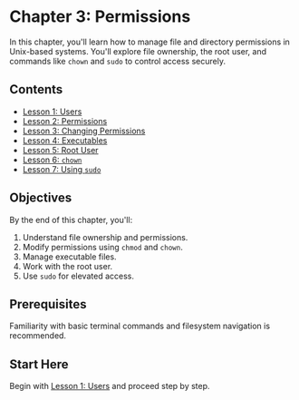 # Chapter 3: Permissions

In this chapter, you'll learn how to manage file and directory permissions in Unix-based systems. You'll explore file ownership, the root user, and commands like `chown` and `sudo` to control access securely.

## Contents

- [Lesson 1: Users](./lesson-1/README.md)
- [Lesson 2: Permissions](./lesson-2/README.md)
- [Lesson 3: Changing Permissions](./lesson-3/README.md)
- [Lesson 4: Executables](./lesson-4/README.md)
- [Lesson 5: Root User](./lesson-5/README.md)
- [Lesson 6: `chown`](./lesson-6/README.md)
- [Lesson 7: Using `sudo`](./lesson-7/README.md)

## Objectives

By the end of this chapter, you'll:

1. Understand file ownership and permissions.
2. Modify permissions using `chmod` and `chown`.
3. Manage executable files.
4. Work with the root user.
5. Use `sudo` for elevated access.

## Prerequisites

Familiarity with basic terminal commands and filesystem navigation is recommended.

## Start Here

Begin with [Lesson 1: Users](./lesson-1/README.md) and proceed step by step.
